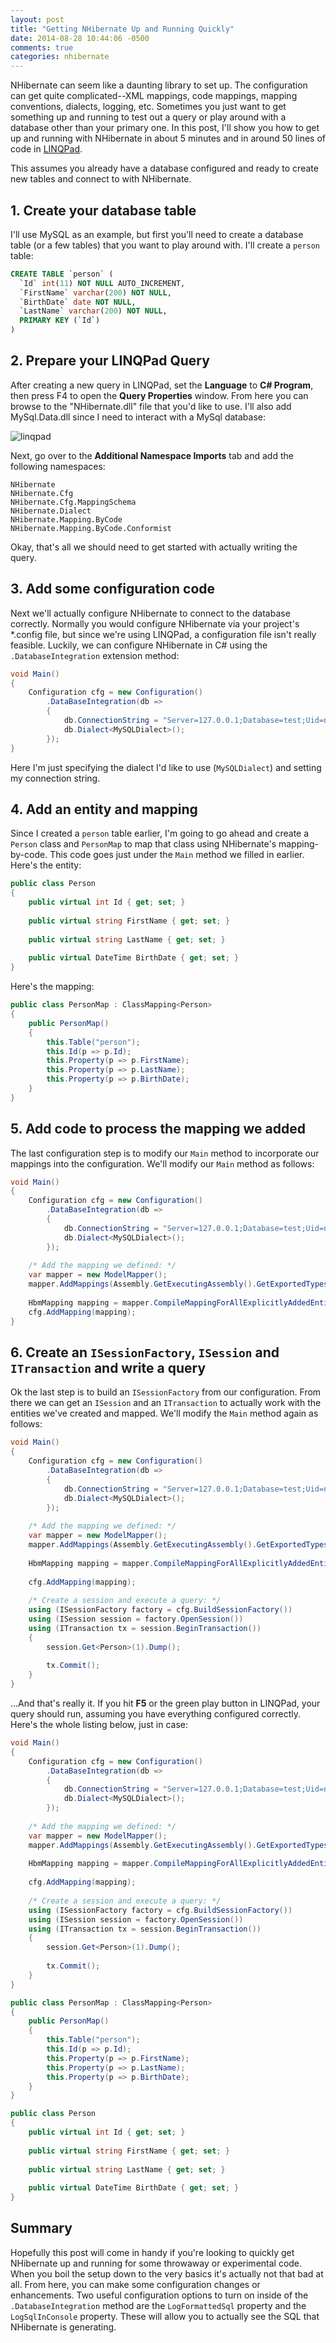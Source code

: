 ```yaml
---
layout: post
title: "Getting NHibernate Up and Running Quickly"
date: 2014-08-28 10:44:06 -0500
comments: true
categories: nhibernate
---
```


NHibernate can seem like a daunting library to set up. The configuration can get quite complicated--XML mappings, code mappings, mapping conventions, dialects, logging, etc. Sometimes you just want to get something up and running to test out a query or play around with a database other than your primary one. In this post, I'll show you how to get up and running with NHibernate in about 5 minutes and in around 50 lines of code in [LINQPad](http://www.linqpad.net).

This assumes you already have a database configured and ready to create new tables and connect to with NHibernate.
<!-- more -->

## 1. Create your database table

I'll use MySQL as an example, but first you'll need to create a database table (or a few tables) that you want to play around with. I'll create a `person` table:

```sql
CREATE TABLE `person` (
  `Id` int(11) NOT NULL AUTO_INCREMENT,
  `FirstName` varchar(200) NOT NULL,
  `BirthDate` date NOT NULL,
  `LastName` varchar(200) NOT NULL,
  PRIMARY KEY (`Id`)
)
```

## 2. Prepare your LINQPad Query

After creating a new query in LINQPad, set the **Language** to **C# Program**, then press F4 to open the **Query Properties** window. From here you can browse to the "NHibernate.dll" file that you'd like to use. I'll also add MySql.Data.dll since I need to interact with a MySql database:

![linqpad](/assets/images/posts/2014-08-28-getting-nhibernate-up-and-running-quickly-linqpad-query-properties/linqpad-query-properties.png)

Next, go over to the **Additional Namespace Imports** tab and add the following namespaces:

```
NHibernate
NHibernate.Cfg
NHibernate.Cfg.MappingSchema
NHibernate.Dialect
NHibernate.Mapping.ByCode
NHibernate.Mapping.ByCode.Conformist
```

Okay, that's all we should need to get started with actually writing the query.

## 3. Add some configuration code

Next we'll actually configure NHibernate to connect to the database correctly. Normally you would configure NHibernate via your project's *.config file, but since we're using LINQPad, a configuration file isn't really feasible. Luckily, we can configure NHibernate in C# using the `.DatabaseIntegration` extension method:

```csharp
void Main()
{
    Configuration cfg = new Configuration()
        .DataBaseIntegration(db =>
        {
            db.ConnectionString = "Server=127.0.0.1;Database=test;Uid=nhibernate;Pwd=nhibernate;";
            db.Dialect<MySQLDialect>();
        });
}
```

Here I'm just specifying the dialect I'd like to use (`MySQLDialect`) and setting my connection string.

## 4. Add an entity and mapping

Since I created a `person` table earlier, I'm going to go ahead and create a `Person` class and `PersonMap` to map that class using NHibernate's mapping-by-code. This code goes just under the `Main` method we filled in earlier. Here's the entity:

```csharp
public class Person
{
    public virtual int Id { get; set; }
    
    public virtual string FirstName { get; set; }
    
    public virtual string LastName { get; set; }
    
    public virtual DateTime BirthDate { get; set; }
}
```

Here's the mapping:

```csharp
public class PersonMap : ClassMapping<Person>
{
    public PersonMap()
    {
        this.Table("person");
        this.Id(p => p.Id);
        this.Property(p => p.FirstName);
        this.Property(p => p.LastName);        
        this.Property(p => p.BirthDate);
    }
}
```

## 5. Add code to process the mapping we added

The last configuration step is to modify our `Main` method to incorporate our mappings into the configuration. We'll modify our `Main` method as follows:

```csharp
void Main()
{
    Configuration cfg = new Configuration()
        .DataBaseIntegration(db =>
        {
            db.ConnectionString = "Server=127.0.0.1;Database=test;Uid=nhibernate;Pwd=nhibernate;";
            db.Dialect<MySQLDialect>();
        });
 
    /* Add the mapping we defined: */
    var mapper = new ModelMapper();
    mapper.AddMappings(Assembly.GetExecutingAssembly().GetExportedTypes());
  
    HbmMapping mapping = mapper.CompileMappingForAllExplicitlyAddedEntities();
    cfg.AddMapping(mapping);
}
```

## 6. Create an `ISessionFactory`, `ISession` and `ITransaction` and write a query

Ok the last step is to build an `ISessionFactory` from our configuration. From there we can get an `ISession` and an `ITransaction` to actually work with the entities we've created and mapped. We'll modify the `Main` method again as follows:

```csharp
void Main()
{
    Configuration cfg = new Configuration()
        .DataBaseIntegration(db =>
        {
            db.ConnectionString = "Server=127.0.0.1;Database=test;Uid=nhibernate;Pwd=nhibernate;";
            db.Dialect<MySQLDialect>();
        });
 
    /* Add the mapping we defined: */
    var mapper = new ModelMapper();
    mapper.AddMappings(Assembly.GetExecutingAssembly().GetExportedTypes());
    
    HbmMapping mapping = mapper.CompileMappingForAllExplicitlyAddedEntities();
        
    cfg.AddMapping(mapping);   
    
    /* Create a session and execute a query: */
    using (ISessionFactory factory = cfg.BuildSessionFactory())
    using (ISession session = factory.OpenSession())
    using (ITransaction tx = session.BeginTransaction())
    {
        session.Get<Person>(1).Dump();
                
        tx.Commit();
    }
}
```

...And that's really it. If you hit **F5** or the green play button in LINQPad, your query should run, assuming you have everything configured correctly. Here's the whole listing below, just in case:

```csharp
void Main()
{
    Configuration cfg = new Configuration()
        .DataBaseIntegration(db =>
        {
            db.ConnectionString = "Server=127.0.0.1;Database=test;Uid=nhibernate;Pwd=nhibernate;";
            db.Dialect<MySQLDialect>();
        });
 
    /* Add the mapping we defined: */
    var mapper = new ModelMapper();
    mapper.AddMappings(Assembly.GetExecutingAssembly().GetExportedTypes());
    
    HbmMapping mapping = mapper.CompileMappingForAllExplicitlyAddedEntities();
        
    cfg.AddMapping(mapping);
       
    /* Create a session and execute a query: */
    using (ISessionFactory factory = cfg.BuildSessionFactory())
    using (ISession session = factory.OpenSession())
    using (ITransaction tx = session.BeginTransaction())
    {
        session.Get<Person>(1).Dump();
                
        tx.Commit();
    }
}

public class PersonMap : ClassMapping<Person>
{
    public PersonMap()
    {
        this.Table("person");
        this.Id(p => p.Id);
        this.Property(p => p.FirstName);
        this.Property(p => p.LastName);        
        this.Property(p => p.BirthDate);
    }
}

public class Person
{
    public virtual int Id { get; set; }
    
    public virtual string FirstName { get; set; }
    
    public virtual string LastName { get; set; }
    
    public virtual DateTime BirthDate { get; set; }
}
```

## Summary

Hopefully this post will come in handy if you're looking to quickly get NHibernate up and running for some throwaway or experimental code. When you boil the setup down to the very basics it's actually not that bad at all. From here, you can make some configuration changes or enhancements. Two useful configuration options to turn on inside of the `.DatabaseIntegration` method are the `LogFormattedSql` property and the `LogSqlInConsole` property. These will allow you to actually see the SQL that NHibernate is generating.
